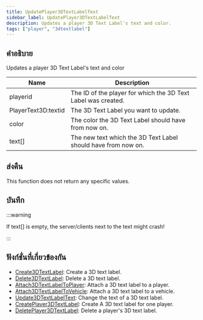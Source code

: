 ```yaml
---
title: UpdatePlayer3DTextLabelText
sidebar_label: UpdatePlayer3DTextLabelText
description: Updates a player 3D Text Label's text and color.
tags: ["player", "3dtextlabel"]
---
```


## คำอธิบาย

Updates a player 3D Text Label's text and color

| Name            | Description                                                   |
| --------------- | ------------------------------------------------------------- |
| playerid        | The ID of the player for which the 3D Text Label was created. |
| PlayerText3D:textid | The 3D Text Label you want to update.                         |
| color           | The color the 3D Text Label should have from now on.          |
| text[]          | The new text which the 3D Text Label should have from now on. |

## ส่งคืน

This function does not return any specific values.

## บันทึก

:::warning

If text[] is empty, the server/clients next to the text might crash!

:::

## ฟังก์ชั่นที่เกี่ยวข้องกัน

- [Create3DTextLabel](../functions/Create3DTextLabel.md): Create a 3D text label.
- [Delete3DTextLabel](../functions/Delete3DTextLabel.md): Delete a 3D text label.
- [Attach3DTextLabelToPlayer](../functions/Attach3DTextLabelToPlayer.md): Attach a 3D text label to a player.
- [Attach3DTextLabelToVehicle](../functions/Attach3DTextLabelToVehicle.md): Attach a 3D text label to a vehicle.
- [Update3DTextLabelText](../functions/Update3DTextLabelText.md): Change the text of a 3D text label.
- [CreatePlayer3DTextLabel](../functions/CreatePlayer3DTextLabel.md): Create A 3D text label for one player.
- [DeletePlayer3DTextLabel](../functions/DeletePlayer3DTextLabel.md): Delete a player's 3D text label.
